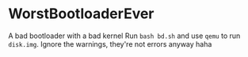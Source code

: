 # WorstBootloaderEver
A bad bootloader with a bad kernel
Run `bash bd.sh` and use `qemu` to run `disk.img`. Ignore the warnings, they're not errors anyway haha
